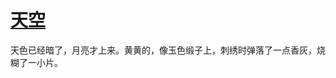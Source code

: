 # [天空](https://github.com/miss-shiyi/miss-shiyi/issues/181)

天色已经暗了，月亮才上来。黄黄的，像玉色缎子上，刺绣时弹落了一点香灰，烧糊了一小片。
